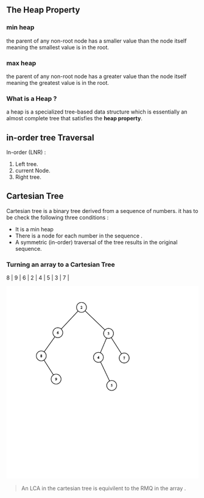 
## The Heap Property 

### min heap 
the parent of any non-root node has a smaller value than the node itself meaning the smallest value is in the root.  

### max heap
the parent of any non-root node has a greater value than the node itself meaning the greatest value is in the root.

### What is a Heap ? 
a heap is a specialized tree-based data structure which is essentially an almost complete tree that satisfies the **heap property**.

## in-order tree Traversal

In-order (LNR) : 
1. Left tree.
2. current Node.
3. Right tree.


## Cartesian Tree 

Cartesian tree is a binary tree derived from a sequence of numbers. 
it has to be check the following three conditions : 
- It is a min heap 
- There is a node for each number in the sequence . 
- A symmetric (in-order) traversal of the tree results in the original sequence.


### Turning an array to a Cartesian Tree  

 8 | 9 | 6 | 2 | 4 | 5 | 3 | 7 | 

![Cartesian Tree](https://github.com/kiiboyane/Advanced-data-structures/blob/master/RMQ/min_heap.png) 

> An LCA in the cartesian tree is equivilent to the RMQ in the array . 
